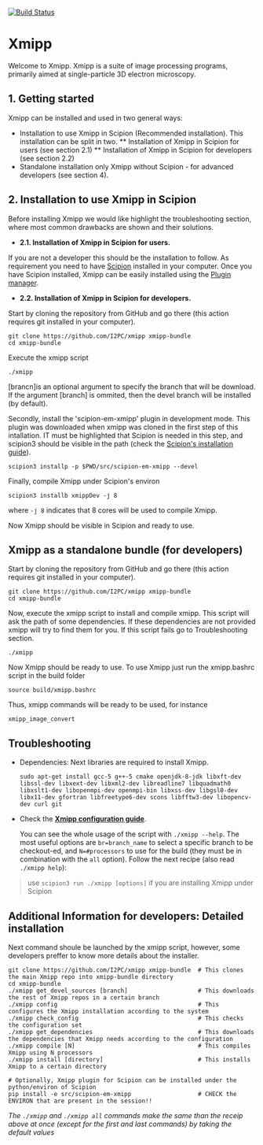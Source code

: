 [![Build Status](https://travis-ci.com/I2PC/xmipp.svg?branch=devel)](https://travis-ci.com/I2PC/xmipp)
<!---  [![Quality Gate](https://sonarcloud.io/api/project_badges/measure?project=Xmipp&metric=alert_status)](https://sonarcloud.io/dashboard?id=Xmipp)
[![Technical debt](https://sonarcloud.io/api/project_badges/measure?project=Xmipp&metric=sqale_index)](https://sonarcloud.io/component_measures?id=Xmipp&metric=sqale_index)
[![Bugs](https://sonarcloud.io/api/project_badges/measure?project=Xmipp&metric=bugs)](https://sonarcloud.io/project/issues?id=Xmipp&resolved=false&types=BUG)
--->
# Xmipp

Welcome to Xmipp. Xmipp is a suite of image processing programs, primarily aimed at single-particle 3D electron microscopy.


## 1. Getting started
Xmipp can be installed and used in two general ways:
* Installation to use Xmipp in Scipion (Recommended installation). This installation can be split in two.
** Installation of Xmipp in Scipion for users (see section 2.1)
** Installation of Xmipp in Scipion for developers (see section 2.2)
* Standalone installation only Xmipp without Scipion - for advanced developers (see section 4). 

## 2.  Installation to use Xmipp in Scipion

Before installing Xmipp we would like highlight the troubleshooting section, where most common drawbacks are shown and their solutions.

*  **2.1. Installation of Xmipp in Scipion for users.**

If you are not a developer this should be the installation to follow. As requirement you need to have [Scipion](https://scipion-em.github.io/docs/docs/scipion-modes/how-to-install.html) installed in your computer. Once you have Scipion installed, Xmipp can be easily installed using the [Plugin manager](https://scipion-em.github.io/docs/docs/user/plugin-manager.html).


*  **2.2.  Installation of Xmipp in Scipion for developers.**

Start by cloning the repository from GitHub and go there (this action requires git installed in your computer).
```
git clone https://github.com/I2PC/xmipp xmipp-bundle
cd xmipp-bundle
```
Execute the xmipp script
  ```
  ./xmipp
  ```
  [brancn]is an optional argument to specify the branch that will be download. If the argument [branch] is ommited, then the devel branch will be installed (by default).
  
  Secondly, install the 'scipion-em-xmipp' plugin in development mode. This plugin was downloaded when xmipp was cloned in the first step of this intallation. IT must be highlighted that Scipion is needed in this step, and scipion3 should be visible in the path (check the [Scipion's installation guide](https://scipion-em.github.io/docs/docs/scipion-modes/how-to-install.html#launching-scipion3)).
  ```
  scipion3 installp -p $PWD/src/scipion-em-xmipp --devel
  ```
  
  Finally, compile Xmipp under Scipion's environ
  ```
  scipion3 installb xmippDev -j 8
  ```
  where `-j 8` indicates that 8 cores will be used to compile Xmipp.
  
  Now Xmipp should be visible in Scipion and ready to use.
  

## Xmipp as a standalone bundle (for developers)

Start by cloning the repository from GitHub and go there (this action requires git installed in your computer).
```
git clone https://github.com/I2PC/xmipp xmipp-bundle
cd xmipp-bundle
```
Now, execute the xmipp script to install and compile xmipp. This script will ask the path of some dependencies. If these dependencies are not provided xmipp will try to find them for you. If this script fails go to Troubleshooting section.
  ```
  ./xmipp
  ```  
  Now Xmipp should be ready to use. To use Xmipp just run the xmipp.bashrc script in the build folder
  
 ```
 source build/xmipp.bashrc
 ```
 Thus, xmipp commands will be ready to be used, for instance
 
 ```
 xmipp_image_convert
 ```


## Troubleshooting

* Dependencies: Next libraries are required to install Xmipp.

  ```
  sudo apt-get install gcc-5 g++-5 cmake openjdk-8-jdk libxft-dev libssl-dev libxext-dev libxml2-dev libreadline7 libquadmath0 libxslt1-dev libopenmpi-dev openmpi-bin libxss-dev libgsl0-dev libx11-dev gfortran libfreetype6-dev scons libfftw3-dev libopencv-dev curl git
  ```

* Check the [**Xmipp configuration guide**](https://github.com/I2PC/xmipp/wiki/Xmipp-configuration-(version-20.07)). 


  You can see the whole usage of the script with `./xmipp --help`. The most useful options are `br=branch_name` to select a specific branch to be checkout-ed, and `N=#processors` to use for the build (they must be in combination with the `all` option). Follow the next recipe (also read `./xmipp help`):
> use `scipion3 run ./xmipp [options]` if you are installing Xmipp under Scipion



## Additional Information for developers: Detailed installation

Next command shoule be launched by the xmipp script, however, some developers preffer to know more details about the installer.
```
git clone https://github.com/I2PC/xmipp xmipp-bundle  # This clones the main Xmipp repo into xmipp-bundle directory
cd xmipp-bundle
./xmipp get_devel_sources [branch]                    # This downloads the rest of Xmipp repos in a certain branch
./xmipp config                                        # This configures the Xmipp installation according to the system
./xmipp check_config                                  # This checks the configuration set
./xmipp get_dependencies                              # This downloads the dependencies that Xmipp needs according to the configuration
./xmipp compile [N]                                   # This compiles Xmipp using N processors
./xmipp install [directory]                           # This installs Xmipp to a certain directory

# Optionally, Xmipp plugin for Scipion can be installed under the python/environ of Scipion
pip install -e src/scipion-em-xmipp                   # CHECK the ENVIRON that are present in the session!!
```

_The `./xmipp` and `./xmipp all` commands make the same than the receip above at once (except for the first and last commands) by taking the default values_




